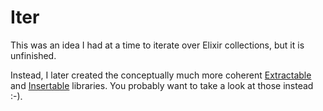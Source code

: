 # Iter

This was an idea I had at a time to iterate over Elixir collections, but it is unfinished.

Instead, I later created the conceptually much more coherent [Extractable](https://github.com/Qqwy/elixir-extractable) and [Insertable](https://github.com/Qqwy/elixir-insertable) libraries. You probably want to take a look at those instead :-).
